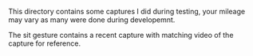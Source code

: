 This directory contains some captures I did during testing, your mileage may vary as many were done during developemnt.

The sit gesture contains a recent capture with matching video of the capture for reference.
